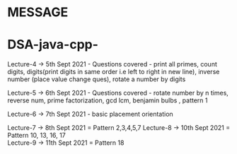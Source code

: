 # MESSAGE
# DSA-java-cpp-

Lecture-4 -> 5th Sept 2021 - Questions covered - print all primes, count digits, digits(print digits in same order i.e left to right in new line), inverse number (place value change ques), rotate a number by digits 


Lecture-5 -> 6th Sept 2021 - Questions covered - rotate number by n times, reverse num, prime factorization, gcd lcm, benjamin bulbs , pattern 1

Lecture-6 -> 7th Sept 2021 - basic placement orientation

Lecture-7 -> 8th Sept 2021 = Pattern 2,3,4,5,7
Lecture-8 -> 10th Sept 2021 = Pattern 10, 13, 16, 17    
Lecture-9 -> 11th Sept 2021 = Pattern 18


